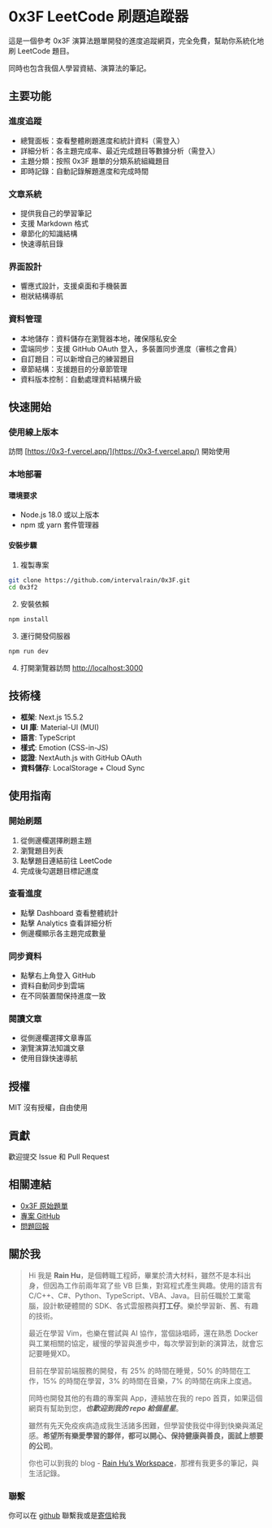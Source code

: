# 0x3F LeetCode 刷題追蹤器

這是一個參考 0x3F 演算法題單開發的進度追蹤網頁，完全免費，幫助你系統化地刷 LeetCode 題目。

同時也包含我個人學習資結、演算法的筆記。

## 主要功能

### 進度追蹤
- 總覽面板：查看整體刷題進度和統計資料（需登入）
- 詳細分析：各主題完成率、最近完成題目等數據分析（需登入）
- 主題分類：按照 0x3F 題單的分類系統組織題目
- 即時記錄：自動記錄解題進度和完成時間

### 文章系統
- 提供我自己的學習筆記
- 支援 Markdown 格式
- 章節化的知識結構
- 快速導航目錄

### 界面設計
- 響應式設計，支援桌面和手機裝置
- 樹狀結構導航

### 資料管理
- 本地儲存：資料儲存在瀏覽器本地，確保隱私安全
- 雲端同步：支援 GitHub OAuth 登入，多裝置同步進度（審核之會員）
- 自訂題目：可以新增自己的練習題目
- 章節結構：支援題目的分章節管理
- 資料版本控制：自動處理資料結構升級

## 快速開始

### 使用線上版本
訪問 [https://0x3-f.vercel.app/](https://0x3-f.vercel.app/) 開始使用

### 本地部署

#### 環境要求
- Node.js 18.0 或以上版本
- npm 或 yarn 套件管理器

#### 安裝步驟

1. 複製專案
```bash
git clone https://github.com/intervalrain/0x3F.git
cd 0x3f2
```

2. 安裝依賴
```bash
npm install
```

3. 運行開發伺服器
```bash
npm run dev
```

4. 打開瀏覽器訪問 [http://localhost:3000](http://localhost:3000)

## 技術棧

- **框架**: Next.js 15.5.2
- **UI 庫**: Material-UI (MUI)
- **語言**: TypeScript
- **樣式**: Emotion (CSS-in-JS)
- **認證**: NextAuth.js with GitHub OAuth
- **資料儲存**: LocalStorage + Cloud Sync

## 使用指南

### 開始刷題
1. 從側邊欄選擇刷題主題
2. 瀏覽題目列表
3. 點擊題目連結前往 LeetCode
4. 完成後勾選題目標記進度

### 查看進度
- 點擊 Dashboard 查看整體統計
- 點擊 Analytics 查看詳細分析
- 側邊欄顯示各主題完成數量

### 同步資料
- 點擊右上角登入 GitHub
- 資料自動同步到雲端
- 在不同裝置間保持進度一致

### 閱讀文章
- 從側邊欄選擇文章專區
- 瀏覽演算法知識文章
- 使用目錄快速導航

## 授權

MIT 沒有授權，自由使用

## 貢獻

歡迎提交 Issue 和 Pull Request

## 相關連結

- [0x3F 原始題單](https://github.com/EndlessCheng/codeforces-go)
- [專案 GitHub](https://github.com/intervalrain/0x3F)
- [問題回報](https://github.com/intervalrain/0x3F/issues)


## 關於我

> Hi 我是 **Rain Hu**，是個轉職工程師，畢業於清大材料，雖然不是本科出身，但因為工作前兩年寫了些 VB 巨集，對寫程式產生興趣。使用的語言有 C/C++、C#、Python、TypeScript、VBA、Java。目前任職於工業電腦，設計軟硬體間的 SDK、各式雲服務與**打工仔**。樂於學習新、舊、有趣的技術。
>
> 最近在學習 Vim，也樂在嘗試與 AI 協作，當個詠唱師，還在熟悉 Docker 與工業相關的協定，緩慢的學習與進步中，每次學習到新的演算法，就會忘記要睡覺XD。
> 
> 目前在學習前端服務的開發，有 25% 的時間在睡覺，50% 的時間在工作，15% 的時間在學習，3% 的時間在音樂，7% 的時間在病床上度過。
>
> 同時也開發其他的有趣的專案與 App，連結放在我的 repo 首頁，如果這個網頁有幫助到您，***也歡迎到我的 repo 給個星星***。
> 
> 雖然有先天免疫疾病造成我生活諸多困難，但學習使我從中得到快樂與滿足感。**希望所有樂愛學習的夥伴，都可以開心、保持健康與善良，面試上想要的公司**。
> 
> 你也可以到我的 blog -  [Rain Hu’s Workspace](https://intervalrain.github.io)，那裡有我更多的筆記，與生活記錄。

### 聯繫
你可以在 [github](https://github.com/intervalrain) 聯繫我或是[寄信](mailto:intervalrain@google.com)給我
